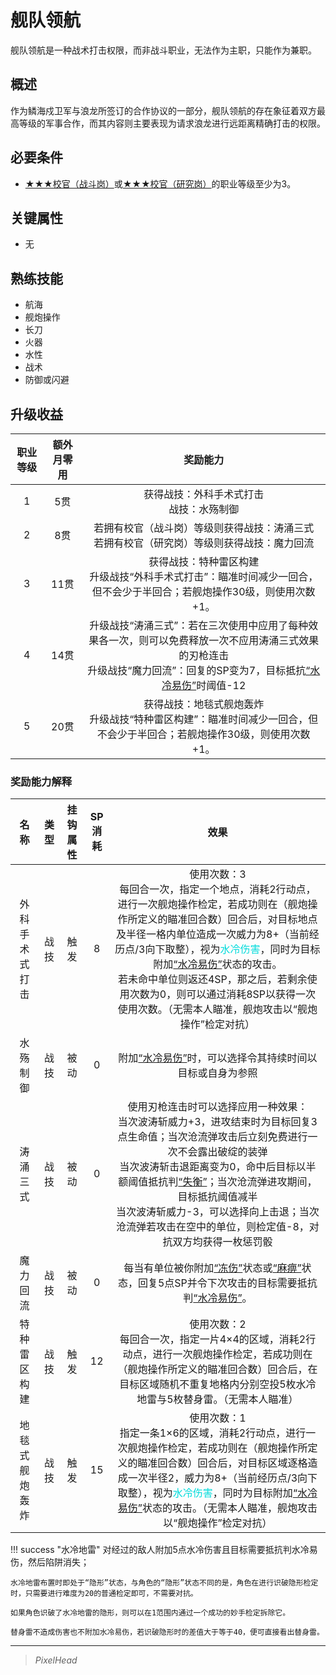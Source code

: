 # 舰队领航

舰队领航是一种战术打击权限，而非战斗职业，无法作为主职，只能作为兼职。

## 概述

作为鳞海戍卫军与浪龙所签订的合作协议的一部分，舰队领航的存在象征着双方最高等级的军事合作，而其内容则主要表现为请求浪龙进行远距离精确打击的权限。

## 必要条件

* <a href="../battlecadet" target="_blank">★★★校官（战斗岗）</a>或<a href="../r&dcadet" target="_blank">★★★校官（研究岗）</a>的职业等级至少为3。

## 关键属性

* 无

## 熟练技能

* 航海
* 舰炮操作
* 长刀
* 火器
* 水性
* 战术
* 防御或闪避

## 升级收益

职业等级|额外月零用|奖励能力
:--:|:--:|:--:
1|5贯|获得战技：外科手术式打击<br>战技：水殇制御
2|8贯|若拥有校官（战斗岗）等级则获得战技：涛涌三式<br>若拥有校官（研究岗）等级则获得战技：魔力回流
3|11贯|获得战技：特种雷区构建<br>升级战技“外科手术式打击”：瞄准时间减少一回合，但不会少于半回合；若舰炮操作30级，则使用次数+1。
4|14贯|升级战技“涛涌三式”：若在三次使用中应用了每种效果各一次，则可以免费释放一次不应用涛涌三式效果的刃枪连击<br>升级战技“魔力回流”：回复的SP变为7，目标抵抗<a href="../../../../status/normal/#水冷易伤" target="_blank">“水冷易伤”</a>时阈值-12
5|20贯|获得战技：地毯式舰炮轰炸<br>升级战技“特种雷区构建”：瞄准时间减少一回合，但不会少于半回合；若舰炮操作30级，则使用次数+1。

### 奖励能力解释

名称|类型|挂钩属性|SP消耗|效果
:--:|:--:|:--:|:--:|:--:
外科手术式打击|战技|触发|8|使用次数：3<br>每回合一次，指定一个地点，消耗2行动点，进行一次舰炮操作检定，若成功则在（舰炮操作所定义的瞄准回合数）回合后，对目标地点及半径一格内单位造成一次威力为8+（当前经历点/3向下取整），视为<font color="#00dbdb">水冷伤害</font>，同时为目标附加<a href="../../../../status/normal/#水冷易伤" target="_blank">“水冷易伤”</a>状态的攻击。<br>若未命中单位则返还4SP，那之后，若剩余使用次数为0，则可以通过消耗8SP以获得一次使用次数。（无需本人瞄准，舰炮攻击以“舰炮操作”检定对抗）
水殇制御|战技|被动|0|附加<a href="../../../../status/normal/#水冷易伤" target="_blank">“水冷易伤”</a>时，可以选择令其持续时间以目标或自身为参照
涛涌三式|战技|被动|0|使用刃枪连击时可以选择应用一种效果：<br>当次波涛斩威力+3，进攻结束时为目标回复3点生命值；当次沧流弹攻击后立刻免费进行一次不会露出破绽的装弹<br>当次波涛斩击退距离变为0，命中后目标以半额阈值抵抗判<a href="../../../../status/normal/#失衡" target="_blank">“失衡”</a>；当次沧流弹进攻期间，目标抵抗阈值减半<br>当次波涛斩威力-3，可以选择向上击退；当次沧流弹若攻击在空中的单位，则检定值-8，对抗双方均获得一枚惩罚骰
魔力回流|战技|被动|0|每当有单位被你附加<a href="../../../../status/normal/#冻伤" target="_blank">“冻伤”</a>状态或<a href="../../../../status/normal/#麻痹" target="_blank">“麻痹”</a>状态，回复5点SP并令下次攻击的目标需要抵抗判<a href="../../../../status/normal/#水冷易伤" target="_blank">“水冷易伤”</a>。
特种雷区构建|战技|触发|12|使用次数：2<br>每回合一次，指定一片4×4的区域，消耗2行动点，进行一次舰炮操作检定，若成功则在（舰炮操作所定义的瞄准回合数）回合后，在目标区域随机不重复地格内分别空投5枚水冷地雷与5枚替身雷。（无需本人瞄准）
地毯式舰炮轰炸|战技|触发|15|使用次数：1<br>指定一条1×6的区域，消耗2行动点，进行一次舰炮操作检定，若成功则在（舰炮操作所定义的瞄准回合数）回合后，对目标区域逐格造成一次半径2，威力为8+（当前经历点/3向下取整），视为<font color="#00dbdb">水冷伤害</font>，同时为目标附加<a href="../../../../status/normal/#水冷易伤" target="_blank">“水冷易伤”</a>状态的攻击。（无需本人瞄准，舰炮攻击以“舰炮操作”检定对抗）

!!! success "水冷地雷"
    对经过的敌人附加5点水冷伤害且目标需要抵抗判水冷易伤，然后陷阱消失；

    水冷地雷布置时即处于“隐形”状态，与角色的“隐形”状态不同的是，角色在进行识破隐形检定时，只需要进行难度为20的普通检定即可，不需要对抗。

    如果角色识破了水冷地雷的隐形，则可以在1范围内通过一个成功的妙手检定拆除它。

    替身雷不造成伤害也不附加水冷易伤，若识破隐形时的差值大于等于40，便可直接看出替身雷。

---

> *PixelHead*